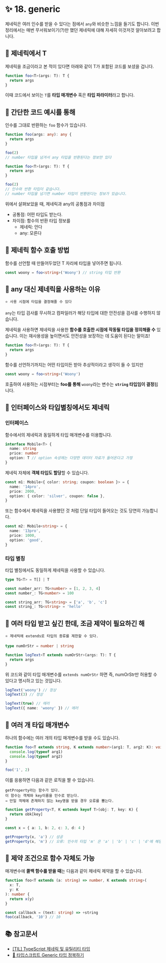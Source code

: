 # ✨ 18. generic

제네릭은 여러 인수를 받을 수 있다는 점에서 `any`와 비슷한 느낌을 들기도 합니다. 이번 정리에서는 매번 무서워보이기(?)만 했던 제네릭에 대해 자세히 이것저것 알아보려고 합니다.

## 🔎 제네릭에서 T

제네릭을 조금이라고 본 적이 있다면 아래와 같이 T가 포함된 코드를 보셨을 겁니다.

```ts
function foo<T>(args: T): T {
  return args
}
```

이때 코드에서 보이는 `T`를 **타입 매개변수** 혹은 **타입 파라미터**라고 합니다.

## 🔎 간단한 코드 예시를 통해

인수를 그대로 반환하는 `foo` 함수가 있습니다.

```ts
function foo(args: any): any {
  return args
}

foo(2)
// number 타입을 넘겨서 any 타입을 반환된다는 정보만 있다

function foo<T>(args: T): T {
  return args
}

foo(2)
// 인수와 반환 타입이 같습니다.
// number 타입을 넘기면 number 타입이 반환된다는 정보가 있습니다.
```

위에서 살펴보았을 때, 제네릭과 any의 공통점과 차이점

- 공통점: 어떤 타입도 받는다.
- 차이점: 함수의 반환 타입 정보를
  - 제네릭: 안다
  - any: 모른다

## 🔎 제네릭 함수 호출 방법

함수를 선언할 때 만들어두었던 T 자리에 타입을 넣어주면 됩니다.

```ts
const woony = foo<string>('Woony') // string 타입 반환
```

## 🔎 any 대신 제네릭을 사용하는 이유

```
⭐️ 사용 시점에 타입을 결정해줄 수 있다
```

`any`는 타입 검사를 무시하고 컴파일러가 해당 타입에 대한 안전성을 검사를 수행하지 않습니다.

제네릭을 사용하면 제네릭을 사용한 **함수를 호출한 시점에 작동될 타입을 정의해줄 수** 있습니다. 이는 재사용성을 높이면서도 안전성을 보장하는 데 도움이 된다는 말이죠!

```ts
function foo<T>(args: T): T {
  return args
}
```

함수를 선언하기까지는 어떤 타입이든 받아 추상적이라고 생각이 들 수 있지만

```ts
const woony = foo<string>('Woony')
```

호출하여 사용하는 시점부터는 **foo를 통해** `woony`라는 변수는 **`string` 타입임이 결정**됩니다.

## 🔎 인터페이스와 타입별칭에서도 제네릭

### 인터페이스

함수에서의 제네릭과 동일하게 타입 매개변수를 이용합니다.

```ts
interface Mobile<T> {
  name: string
  price: number
  option: T // option 속성에는 다양한 데이터 자료가 들어온다고 가정
}
```

제네릭 자체에 **객체 타입도 할당**할 수 있습니다.

```ts
const m1: Mobile<{ color: string; coupon: boolean }> = {
  name: '14pro',
  price: 2000,
  option: { color: 'silver', coupon: false },
}
```

또는 함수에서 제네릭을 사용했던 것 처럼 단일 타입이 들어오는 것도 당연히 가능합니다.

```ts
const m2: Mobile<string> = {
  name: '13pro',
  price: 1000,
  option: 'good',
}
```

### 타입 별칭

타입 별칭에서도 동일하게 제네릭을 사용할 수 있습니다.

```ts
type TG<T> = T[] | T

const number_arr: TG<number> = [1, 2, 3, 4]
const number_: TG<number> = 100

const string_arr: TG<string> = ['a', 'b', 'c']
const string_: TG<string> = 'hello'
```

## 🔎 여러 타입 받고 싶긴 한데, 조금 제약이 필요하긴 해

```
⭐️ 제네릭에 extends로 타입의 종류를 제한할 수 있다.
```

```ts
type numOrStr = number | string

function logText<T extends numOrStr>(args: T): T {
  return args
}
```

위 코드와 같이 타입 매개변수를 `extends numOrStr` 하면 즉, numOrStr만 허용할 수 있다고 명시하고 있는 것입니다.

```ts
logText('woony') // 정상
logText(3) // 정상

logText(true) // 에러
logText({ name: 'woony' }) // 에러
```

## 🔎 여러 개 타입 매개변수

하나의 함수에는 여러 개의 타입 매개변수를 받을 수도 있습니다.

```ts
function foo<T extends string, K extends number>(arg1: T, arg2: K): void {
  console.log(typeof arg1)
  console.log(typeof arg2)
}

foo('1', 2)
```

이를 응용하면 다음과 같은 로직을 짤 수 있습니다.

```
getProperty라는 함수가 있다.
이 함수는 객체와 key이름을 인수로 받는다.
→ 만일 객체에 존재하지 않는 key명을 받을 경우 오류를 뿜는다.
```

```ts
function getProperty<T, K extends keyof T>(obj: T, key: K) {
  return obk[key]
}

const x = { a: 1, b: 2, c: 3, d: 4 }

getProperty(x, 'a') // 성공
getProperty(x, 'm') // 오류: 인수의 타입 'm' 은 'a' | 'b' | 'c' | 'd'에 해당되지 않음.
```

## 🔎 제약 조건으로 함수 자체도 가능

매개변수에 **콜백 함수를 받을 때**는 다음과 같이 제네릭 제약을 할 수 있습니다.

```ts
function foo<T extends (a: string) => number, K extends string>(
  x: T,
  y: K
): number {
  return x(y)
}

const callback = (text: string) => +string
foo(callback, '10') // 10
```

## 📚 참고문서

- [\[TIL\] TypeScript 제네릭 및 유틸리티 타입](https://velog.io/@ongddree/TIL-Typescript-%EC%A0%9C%EB%84%A4%EB%A6%AD-%EB%B0%8F-%EC%9C%A0%ED%8B%B8%EB%A6%AC%ED%8B%B0-%ED%83%80%EC%9E%85)
- [📘 타입스크립트 Generic 타입 정복하기](https://inpa.tistory.com/entry/TS-%F0%9F%93%98-%ED%83%80%EC%9E%85%EC%8A%A4%ED%81%AC%EB%A6%BD%ED%8A%B8-Generic-%ED%83%80%EC%9E%85-%EC%A0%95%EB%B3%B5%ED%95%98%EA%B8%B0)

